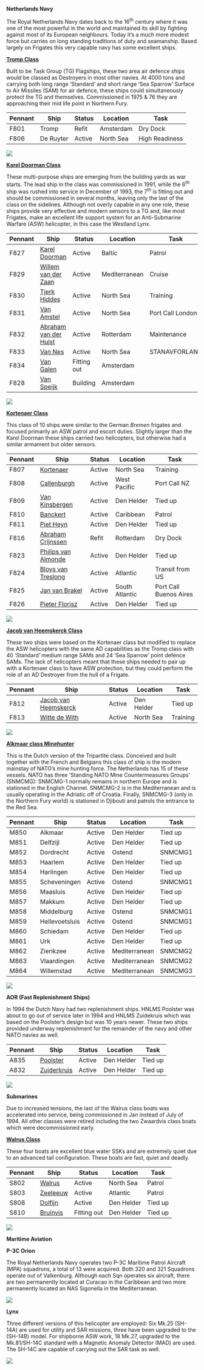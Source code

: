 **Netherlands Navy**

The Royal Netherlands Navy dates back to the 16<sup>th</sup> century
where it was one of the most powerful in the world and maintained its
skill by fighting against most of its European neighbours. Today it’s a
much more modest force but carries on long standing traditions of duty
and seamanship. Based largely on Frigates this very capable navy has
some excellent ships.

[**Tromp
Class**](http://www.seaforces.org/marint/Netherlands-Navy/Frigate/Tromp-class.htm)

Built to be Task Group (TG) Flagships, these two area air defence ships
would be classed as Destroyers in most other navies. At 4000 tons and
carrying both long range ‘Standard’ and short range ‘Sea Sparrow’
Surface to Air Missiles (SAM) for air defence, these ships could
simultaneously protect the TG and themselves. Commissioned in 1975 & 76
they are approaching their mid life point in Northern Fury.

| Pennant | Ship      | Status | Location  | Task           |
| ------- | --------- | ------ | --------- | -------------- |
| F801    | Tromp     | Refit  | Amsterdam | Dry Dock       |
| F806    | De Ruyter | Active | North Sea | High Readiness |

![](/assets/images/nato/nl/navy/image1.jpg)

[**Karel Doorman
Class**](http://www.seaforces.org/marint/Netherlands-Navy/Frigate/Karel-Doorman-class.htm)

These multi-purpose ships are emerging from the building yards as war
starts. The lead ship in the class was commissioned in 1991, while the
6<sup>th</sup> ship was rushed into service in December of 1993, the
7<sup>th</sup> is fitting out and should be commissioned in several
months, leaving only the last of the class on the sidelines. Although
not overly capable in any one role, these ships provide very effective
and modern sensors to a TG and, like most Frigates, make an excellent
life support system for an Anti-Submarine Warfare (ASW) helicopter, in
this case the Westland
Lynx.

| Pennant | Ship                                                                                                                                  | Status      | Location      | Task             |
| ------- | ------------------------------------------------------------------------------------------------------------------------------------- | ----------- | ------------- | ---------------- |
| F827    | [<span class="underline">Karel Doorman</span>](https://en.wikipedia.org/wiki/Belgian_frigate_Leopold_I_\(F930\))                      | Active      | Baltic        | Patrol           |
| F829    | [<span class="underline">Willem van der Zaan</span>](https://en.wikipedia.org/wiki/Belgian_frigate_Louise-Marie_\(F931\))             | Active      | Mediterranean | Cruise           |
| F830    | [<span class="underline">Tjerk Hiddes</span>](https://en.wikipedia.org/wiki/HNLMS_Tjerk_Hiddes_\(F830\))                              | Active      | North Sea     | Training         |
| F831    | [<span class="underline">Van Amstel</span>](https://en.wikipedia.org/wiki/HNLMS_Van_Amstel_\(F831\))                                  | Active      | North Sea     | Port Call London |
| F832    | [<span class="underline">Abraham van der Hulst</span>](https://en.wikipedia.org/wiki/HNLMS_Abraham_Van_Der_Hulst_\(F832\))            | Active      | Rotterdam     | Maintenance      |
| F833    | [<span class="underline">Van Nes</span>](https://en.wikipedia.org/wiki/HNLMS_Van_Nes_\(F833\))                                        | Active      | North Sea     | STANAVFORLANT    |
| F834    | [<span class="underline">Van Galen</span>](https://en.wikipedia.org/w/index.php?title=HNLMS_Van_Galen_\(F834\)&action=edit&redlink=1) | Fitting out | Amsterdam     |                  |
| F828    | [<span class="underline">Van Speijk</span>](https://en.wikipedia.org/wiki/HNLMS_Van_Speijk_\(F828\))                                  | Building    | Amsterdam     |                  |

![](/assets/images/nato/nl/navy/image2.jpg)

[**Kortenaer
Class**](http://www.seaforces.org/marint/Netherlands-Navy/Frigate/Kortenaer-Standard-class.htm)

This class of 10 ships were similar to the German *Bremen* frigates and
focused primarily an ASW patrol and escort duties. Slightly larger than
the Karel Doorman these ships carried two helicopters, but otherwise had
a similar armament but older
sensors.

| Pennant | Ship                                                                                                                                               | Status | Location       | Task                   |
| ------- | -------------------------------------------------------------------------------------------------------------------------------------------------- | ------ | -------------- | ---------------------- |
| F807    | [<span class="underline">Kortenaer</span>](http://www.seaforces.org/marint/Netherlands-Navy/Frigate/F-807-HNLMS-Kortenaer.htm)                     | Active | North Sea      | Training               |
| F808    | [<span class="underline">Callenburgh</span>](http://www.seaforces.org/marint/Netherlands-Navy/Frigate/F-808-HNLMS-Callenburgh.htm)                 | Active | West Pacific   | Port Call NZ           |
| F809    | [<span class="underline">Van Kinsbergen</span>](http://www.seaforces.org/marint/Netherlands-Navy/Frigate/F-809-HNLMS-Van-Kinsbergen.htm)           | Active | Den Helder     | Tied up                |
| F810    | [<span class="underline">Banckert</span>](http://www.seaforces.org/marint/Netherlands-Navy/Frigate/F-810-HNLMS-Banckert.htm)                       | Active | Caribbean      | Patrol                 |
| F811    | [<span class="underline">Piet Heyn</span>](http://www.seaforces.org/marint/Netherlands-Navy/Frigate/F-811-HNLMS-Piet-Heyn.htm)                     | Active | Den Helder     | Tied up                |
| F816    | [<span class="underline">Abraham Crijnssen</span>](http://www.seaforces.org/marint/Netherlands-Navy/Frigate/F-816-HNLMS-Abraham-Crijnssen.htm)     | Refit  | Rotterdam      | Dry Dock               |
| F823    | [<span class="underline">Philips van Almonde</span>](http://www.seaforces.org/marint/Netherlands-Navy/Frigate/F-823-HNLMS-Philips-van-Almonde.htm) | Active | Den Helder     | Tied up                |
| F824    | [<span class="underline">Bloys van Treslong</span>](http://www.seaforces.org/marint/Netherlands-Navy/Frigate/F-824-HNLMS-Bloys-van-Treslong.htm)   | Active | Atlantic       | Transit from US        |
| F825    | [<span class="underline">Jan van Brakel</span>](http://www.seaforces.org/marint/Netherlands-Navy/Frigate/F-825-HNLMS-Jan-van-Brakel.htm)           | Active | South Atlantic | Port Call Buenos Aires |
| F826    | [<span class="underline">Pieter Florisz</span>](http://www.seaforces.org/marint/Netherlands-Navy/Frigate/F-826-HNLMS-Pieter-Florisz.htm)           | Active | Den Helder     | Tied up                |

![](/assets/images/nato/nl/navy/image3.jpg)

[**Jacob van Heemskerck
Class**](http://www.seaforces.org/marint/Netherlands-Navy/Frigate/Jacob-van-Heemskerck-class.htm)

These two ships were based on the Kortenaer class but modified to
replace the ASW helicopters with the same AD capabilities as the Tromp
class with 40 ‘Standard’ medium range SAMs and 24 ‘Sea Sparrow’ point
defence SAMs. The lack of helicopters meant that these ships needed to
pair up with a Kortenaer class to have ASW protection, but they could
perform the role of an AD Destroyer from the hull of a
Frigate.

| Pennant | Ship                                                                                                                                                 | Status | Location   | Task     |
| ------- | ---------------------------------------------------------------------------------------------------------------------------------------------------- | ------ | ---------- | -------- |
| F812    | [<span class="underline">Jacob van Heemskerck</span>](http://www.seaforces.org/marint/Netherlands-Navy/Frigate/F-812-HNLMS-Jacob-van-Heemskerck.htm) | Active | Den Helder | Tied up  |
| F813    | [<span class="underline">Witte de With</span>](http://www.seaforces.org/marint/Netherlands-Navy/Frigate/F-813-HNLMS-Witte-de-With.htm)               | Active | North Sea  | Training |

![](/assets/images/nato/nl/navy/image4.jpg)

[**Alkmaar class
Minehunter**](https://en.wikipedia.org/wiki/Tripartite-class_minehunter)

This is the Dutch version of the Tripartite class. Conceived and built
together with the French and Belgians this class of ship is the modern
mainstay of NATO’s mine hunting force. The Netherlands has 15 of these
vessels. NATO has three ‘Standing NATO Mine Countermeasures Groups’
(SNMCMG): SNMCMG-1 normally remains in northern Europe and is stationed
in the English Channel. SNMCMG-2 is in the Mediterranean and is usually
operating in the Adriatic off of Croatia. Finally, SNMCMG-3 (only in the
Northern Fury world) is stationed in Djibouti and patrols the entrance
to the Red Sea.

| Pennant | Ship           | Status | Location      | Task    |
| ------- | -------------- | ------ | ------------- | ------- |
| M850    | Alkmaar        | Active | Den Helder    | Tied up |
| M851    | Delfzijl       | Active | Den Helder    | Tied up |
| M852    | Dordrecht      | Active | Ostend        | SNMCMG1 |
| M853    | Haarlem        | Active | Den Helder    | Tied up |
| M854    | Harlingen      | Active | Den Helder    | Tied up |
| M855    | Scheveningen   | Active | Ostend        | SNMCMG1 |
| M856    | Maasluis       | Active | Den Helder    | Tied up |
| M857    | Makkum         | Active | Den Helder    | Tied up |
| M858    | Middelburg     | Active | Ostend        | SNMCMG1 |
| M859    | Hellevoetsluis | Active | Ostend        | SNMCMG1 |
| M860    | Schiedam       | Active | Den Helder    | Tied up |
| M861    | Urk            | Active | Den Helder    | Tied up |
| M862    | Zierikzee      | Active | Mediterranean | SNMCMG2 |
| M863    | Vlaardingen    | Active | Mediterranean | SNMCMG2 |
| M864    | Willemstad     | Active | Mediterranean | SNMCMG3 |

![](/assets/images/nato/nl/navy/image5.jpeg)

**AOR (Fast Replenishment Ships)**

In 1994 the Dutch Navy had two replenishment ships. HNLMS Poolster was
about to go out of service later in 1994 and HNLMS Zuidekruis which was
based on the Poolster’s design but was 10 years newer. These two ships
provided underway replenishment for the remainder of the navy and other
NATO navies as
well.

| Pennant | Ship                                                                                                   | Status | Location   | Task    |
| ------- | ------------------------------------------------------------------------------------------------------ | ------ | ---------- | ------- |
| A835    | [<span class="underline">Poolster</span>](https://en.wikipedia.org/wiki/HNLMS_Poolster_\(A835\))       | Active | Den Helder | Tied up |
| A832    | [<span class="underline">Zuiderkruis</span>](https://en.wikipedia.org/wiki/HNLMS_Zuiderkruis_\(A832\)) | Active | Den Helder | Tied up |

![](/assets/images/nato/nl/navy/image6.jpg)

**Submarines**

Due to increased tensions, the last of the Walrus class boats was
accelerated into service, being commissioned in Jan instead of July of
1994. All other classes were retired including the two Zwaardvis class
boats which were decommissioned early.

[**Walrus
Class**](http://www.seaforces.org/marint/Netherlands-Navy/Submarine/Walrus-class.htm)

These four boats are excellent blue water SSKs and are extremely quiet
due to an advanced tail configuration. These boats are fast, quiet and
deadly.

| Pennant | Ship                                                                                                        | Status      | Location   | Task    |
| ------- | ----------------------------------------------------------------------------------------------------------- | ----------- | ---------- | ------- |
| S802    | [<span class="underline">Walrus</span>](https://en.wikipedia.org/wiki/HNLMS_Walrus_\(1985\))                | Active      | North Sea  | Patrol  |
| S803    | [<span class="underline">Zeeleeuw</span>](https://en.wikipedia.org/wiki/HNLMS_Zeeleeuw_\(1987\))            | Active      | Atlantic   | Patrol  |
| S808    | [<span class="underline">Dolfijn</span>](https://en.wikipedia.org/wiki/HNLMS_Dolfijn_\(1990\))              | Active      | Den Helder | Tied up |
| S810    | [<span class="underline">Bruinvis</span>](http://www.shipsnostalgia.com/gallery/showphoto.php?photo=953057) | Fitting out | Den Helder | Tied up |

![](/assets/images/nato/nl/navy/image7.jpg)

**Maritime Aviation**

**P-3C Orion**

The Royal Netherlands Navy operates two P-3C Maritime Patrol Aircraft
(MPA) squadrons, a total of 13 were acquired. Both 320 and 321 Squadrons
operate out of Valkenburg. Although each Sqn operates six aircraft,
there are two permanently located at Curacao in the Caribbean and two
more permanently located an NAS Sigonella in the Mediterranean.

![](/assets/images/nato/nl/navy/image8.jpg)

**Lynx**

Three different versions of this helicopter are employed: Six Mk.25
(SH-14A) are used for utility and SAR missions, three have been upgraded
to the (SH-14B) model. For shipborne ASW work, 18 Mk.27, upgraded to the
Mk.81/SH-14C standard with a Magnetic Anomaly Detector (MAD) are used.
The SH-14C are capable of carrying out the SAR task as well.

![](/assets/images/nato/nl/navy/image9.jpg)
